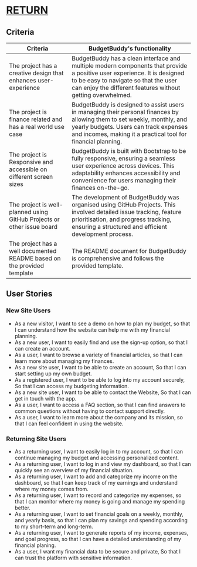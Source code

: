 # [RETURN](tree/main?tab=readme-ov-file#-documentation-index-legacy)
## Criteria

| Criteria                                                                | BudgetBuddy's functionality                                                                                                                                                                                                       |
| ----------------------------------------------------------------------- | --------------------------------------------------------------------------------------------------------------------------------------------------------------------------------------------------------------------------------- |
| The project has a creative design that enhances user-experience         | BudgetBuddy has a clean interface and multiple modern components that provide a positive user experience. It is designed to be easy to navigate so that the user can enjoy the different features without getting overwhelmed.    |
| The project is finance related and has a real world use case            | BudgetBuddy is designed to assist users in managing their personal finances by allowing them to set weekly, monthly, and yearly budgets. Users can track expenses and incomes, making it a practical tool for financial planning. |
| The project is Responsive and accessible on different screen sizes      | BudgetBuddy is built with Bootstrap to be fully responsive, ensuring a seamless user experience across devices. This adaptability enhances accessibility and convenience for users managing their finances on-the-go.             |
| The project is well-planned using GitHub Projects or other issue board  | The development of BudgetBuddy was organised using GitHub Projects. This involved detailed issue tracking, feature prioritisation, and progress tracking, ensuring a structured and efficient development process.                |
| The project has a well documented README based on the provided template | The README document for BudgetBuddy is comprehensive and follows the provided template.                                                                                                                                           |

## User Stories



### New Site Users

- As a new visitor, I want to see a demo on how to plan my budget, so that I can understand how the website can help me with my financial planning.
- As a new user, I want to easily find and use the sign-up option, so that I can create an account.
- As a user, I want to browse a variety of financial articles, so that I can learn more about managing my finances.
- As a new site user, I want to be able to create an account, So that I can start setting up my own budget.
- As a registered user, I want to be able to log into my account securely, So that I can access my budgeting information.
- As a new site user, I want to be able to contact the Website, So that I can get in touch with the app.
- As a user, I want to access a FAQ section, so that I can find answers to common questions without having to contact support directly.
- As a user, I want to learn more about the company and its mission, so that I can feel confident in using the website.

### Returning Site Users

- As a returning user, I want to easily log in to my account, so that I can continue managing my budget and accessing personalized content.
- As a returning user, I want to log in and view my dashboard, so that I can quickly see an overview of my financial situation.
- As a returning user, I want to add and categorize my income on the dashboard, so that I can keep track of my earnings and understand where my money comes from.
- As a returning user, I want to record and categorize my expenses, so that I can monitor where my money is going and manage my spending better.
- As a returning user, I want to set financial goals on a weekly, monthly, and yearly basis, so that I can plan my savings and spending according to my short-term and long-term.
- As a returning user, I want to generate reports of my income, expenses, and goal progress, so that I can have a detailed understanding of my financial planing.
- As a user, I want my financial data to be secure and private, So that I can trust the platform with sensitive information.

